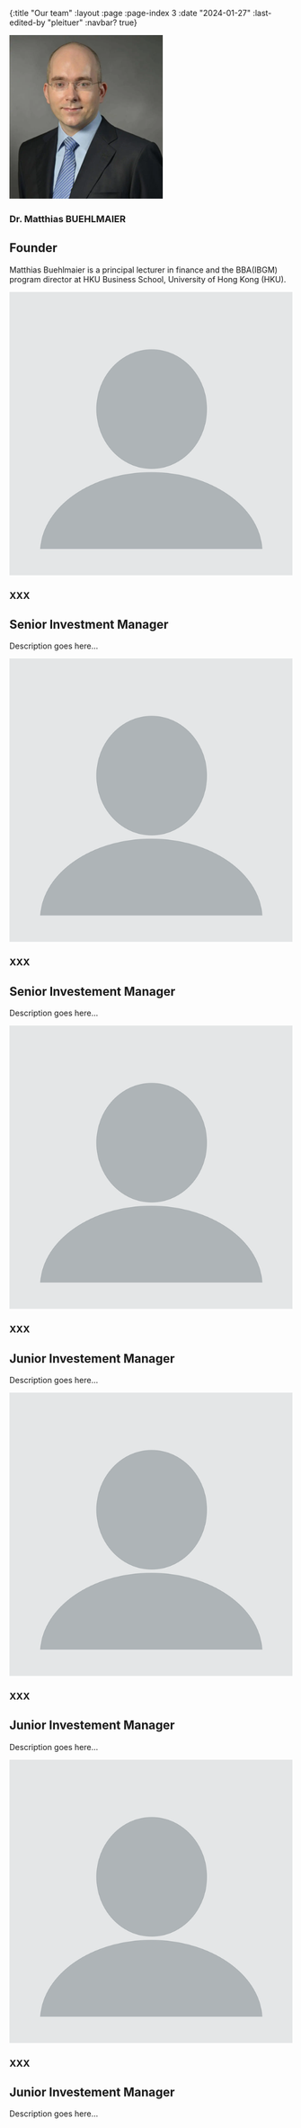 {:title "Our team"
 :layout :page
 :page-index 3
 :date "2024-01-27"
 :last-edited-by "pleituer"
 :navbar? true}

<div class="our-team">
    <div class="team-member">
        <img class="team-member-pfp" src="/img/team-members-pic/Dr-Matthias-Buehlmaier.png"/>
        <h3 class="team-member-name">Dr. Matthias BUEHLMAIER</h3>
        <h2 class="team-member-position">Founder</h2>
        <p class="team-member-description">Matthias Buehlmaier is a principal lecturer in finance and the BBA(IBGM) program director at HKU Business School, University of Hong Kong (HKU). </p>
    </div>
    <div class="team-member">
        <img class="team-member-pfp" src="/img/team-members-pic/unnamed.webp"/>
        <h3 class="team-member-name">XXX</h3>
        <h2 class="team-member-position">Senior Investment Manager</h2>
        <p class="team-member-description">Description goes here...</p>
    </div>
    <div class="team-member">
        <img class="team-member-pfp" src="/img/team-members-pic/unnamed.webp"/>
        <h3 class="team-member-name">XXX</h3>
        <h2 class="team-member-position">Senior Investement Manager</h2>
        <p class="team-member-description">Description goes here...</p>
    </div>
    <div class="team-member">
        <img class="team-member-pfp" src="/img/team-members-pic/unnamed.webp"/>
        <h3 class="team-member-name">XXX</h3>
        <h2 class="team-member-position">Junior Investement Manager</h2>
        <p class="team-member-description">Description goes here...</p>
    </div>
    <div class="team-member">
        <img class="team-member-pfp" src="/img/team-members-pic/unnamed.webp"/>
        <h3 class="team-member-name">XXX</h3>
        <h2 class="team-member-position">Junior Investement Manager</h2>
        <p class="team-member-description">Description goes here...</p>
    </div>
    <div class="team-member">
        <img class="team-member-pfp" src="/img/team-members-pic/unnamed.webp"/>
        <h3 class="team-member-name">XXX</h3>
        <h2 class="team-member-position">Junior Investement Manager</h2>
        <p class="team-member-description">Description goes here...</p>
    </div>
</div>